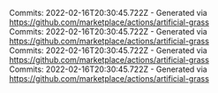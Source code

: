 Commits: 2022-02-16T20:30:45.722Z - Generated via https://github.com/marketplace/actions/artificial-grass
<br>
Commits: 2022-02-16T20:30:45.722Z - Generated via https://github.com/marketplace/actions/artificial-grass
<br>
Commits: 2022-02-16T20:30:45.722Z - Generated via https://github.com/marketplace/actions/artificial-grass
<br>
Commits: 2022-02-16T20:30:45.722Z - Generated via https://github.com/marketplace/actions/artificial-grass
<br>
